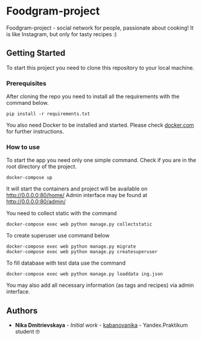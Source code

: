 # Foodgram-project

Foodgram-project - social network for people, passionate about cooking! It is like Instagram, but only for tasty recipes :) 

## Getting Started

To start this project you need to clone this repository to your local machine. 

### Prerequisites

After cloning the repo you need to install all the requirements with the command below. 

```
pip install -r requirements.txt
```
You also need Docker to be installed and started. Please check [docker.com](https://www.docker.com) for further instructions. 

### How to use

To start the app you need only one simple command. Check if you are in the root directory of the project.

```
docker-compose up
```

It will start the containers and project will be available on http://0.0.0.0:80/home/
Admin interface may be found at http://0.0.0.0:80/admin/

You need to collect static with the command 

```
docker-compose exec web python manage.py collectstatic
```

To create superuser use command below

```
docker-compose exec web python manage.py migrate
docker-compose exec web python manage.py createsuperuser 
```

To fill database with test data use the command 

```
docker-compose exec web python manage.py loaddata ing.json
```

You may also add all necessary information (as tags and recipes) via admin interface. 

## Authors

* **Nika Dmitrievskaya** - *Initial work* - [kabanovanika](https://github.com/kabanovanika) - Yandex.Praktikum student 🤓 
